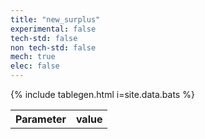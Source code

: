 ```yaml
---
title: "new_surplus"
experimental: false
tech-std: false
non tech-std: false
mech: true
elec: false
---
```


<table id = 'cont'>
  <tr>
    <th> Parameter </th>
    <th> value </th>
  </tr>
  <tr>
     {% include tablegen.html i=site.data.bats %} 
  </tr>
</table>
